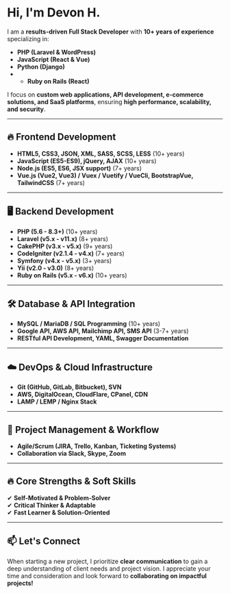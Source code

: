 # Hi, I'm Devon H.

I am a **results-driven Full Stack Developer** with **10+ years of experience** specializing in:  
- **PHP (Laravel & WordPress)**  
- **JavaScript (React & Vue)**  
- **Python (Django)** 
- - **Ruby on Rails (React)** 

I focus on **custom web applications, API development, e-commerce solutions, and SaaS platforms**, ensuring **high performance, scalability, and security**.  

---

## 🔥 Frontend Development  

- **HTML5, CSS3, JSON, XML, SASS, SCSS, LESS** (10+ years)  
- **JavaScript (ES5-ES9), jQuery, AJAX** (10+ years)  
- **Node.js (ES5, ES6, JSX support)** (7+ years)  
- **Vue.js (Vue2, Vue3) / Vuex / Vuetify / VueCli, BootstrapVue, TailwindCSS** (7+ years)  

---

## 🖥 Backend Development  

- **PHP (5.6 - 8.3+)** (10+ years)  
- **Laravel (v5.x - v11.x)** (8+ years)  
- **CakePHP (v3.x - v5.x)** (9+ years)  
- **CodeIgniter (v2.1.4 - v4.x)** (7+ years)  
- **Symfony (v4.x - v5.x)** (3+ years)  
- **Yii (v2.0 - v3.0)** (8+ years)  
- **Ruby on Rails (v5.x - v6.x)** (10+ years)  

---

## 🛠️ Database & API Integration  

- **MySQL / MariaDB / SQL Programming** (10+ years)  
- **Google API, AWS API, Mailchimp API, SMS API** (3-7+ years)  
- **RESTful API Development, YAML, Swagger Documentation**  

---

## ☁️ DevOps & Cloud Infrastructure  

- **Git (GitHub, GitLab, Bitbucket), SVN**  
- **AWS, DigitalOcean, CloudFlare, CPanel, CDN**  
- **LAMP / LEMP / Nginx Stack**  

---

## 📌 Project Management & Workflow  

- **Agile/Scrum (JIRA, Trello, Kanban, Ticketing Systems)**  
- **Collaboration via Slack, Skype, Zoom**  

---

## 🔥 Core Strengths & Soft Skills  

✔ **Self-Motivated & Problem-Solver**  
✔ **Critical Thinker & Adaptable**  
✔ **Fast Learner & Solution-Oriented**  

---

## 📫 Let's Connect  

When starting a new project, I prioritize **clear communication** to gain a deep understanding of client needs and project vision. I appreciate your time and consideration and look forward to **collaborating on impactful projects!**
